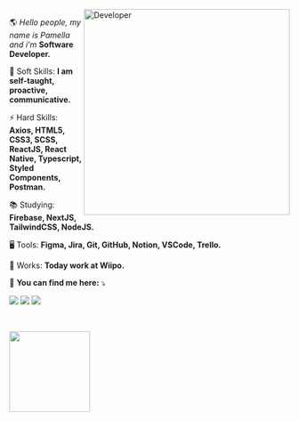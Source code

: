 <img width="370px" align="right" src="https://github.com/pamellafernandes/pamellafernandes/blob/master/img/mario.gif" alt="Developer"/>
 
<p align="left"> 
 🌎 <em>Hello people, my name is Pamella and i'm </em> <strong>Software Developer.</strong>
</p>

<p align="left">
 🧬 Soft Skills: <strong> I am self-taught, proactive, communicative. </strong>
</p>
 
<p align="left">
 ⚡ Hard Skills: <strong>Axios, HTML5, CSS3, SCSS, ReactJS, React Native, Typescript, Styled Components, Postman. </strong> 
</p> 

<p align="left">
 📚 Studying: <strong>Firebase, NextJS, TailwindCSS, NodeJS.</strong>
</p>

<p align="left">
 🖥️ Tools: <strong>Figma, Jira, Git, GitHub, Notion, VSCode, Trello. </strong> 
</p> 
 
<p align="left">
 💼 Works: <strong>Today work at Wiipo.</strong>
</p>

<p align="left">
 📧 <strong>You can find me here:</strong> ⤵️
</p>

<div>
 
<p align="left">
  <a href="https://mail.google.com/mail/u/?authuser=pamellafernandes118@gmail.com" alt="Gmail">
  <img src="https://img.shields.io/badge/-Gmail-010E24?style=for-the-badge&logo=Gmail&logoColor=EC048C" /></a>
 
  <a href="https://github.com/pamellafernandes" alt="Github">
   <img src="https://img.shields.io/badge/Github-010E24?style=for-the-badge&logo=github&logoColor=EC048C"></a>


   <a href="https://www.github.com/in/pamella-fernandes-b83392196/" alt="Linkedin">
   <img src="https://img.shields.io/badge/LinkedIn-010E24?style=for-the-badge&logo=linkedin&logoColor=EC048C"></a>
</p>
 
</div>

<br />

<p align="lef">
  <img height="145em" src="https://github-readme-stats.vercel.app/api?username=pamellafernandes&show_icons=true&icon_color=EC048C&bg_color=010E24&text_color=FFF" />
</p>


